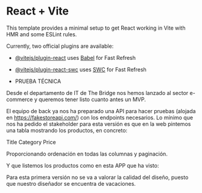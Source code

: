 # React + Vite

This template provides a minimal setup to get React working in Vite with HMR and some ESLint rules.

Currently, two official plugins are available:

- [@vitejs/plugin-react](https://github.com/vitejs/vite-plugin-react/blob/main/packages/plugin-react/README.md) uses [Babel](https://babeljs.io/) for Fast Refresh
- [@vitejs/plugin-react-swc](https://github.com/vitejs/vite-plugin-react-swc) uses [SWC](https://swc.rs/) for Fast Refresh

- PRUEBA TÉCNICA

Desde el departamento de IT de The Bridge nos hemos lanzado al sector e-commerce y queremos tener listo cuanto antes un MVP.

El equipo de back ya nos ha preparado una API para hacer pruebas (alojada en https://fakestoreapi.com/) con los endpoints necesarios.
Lo mínimo que nos ha pedido el stakeholder para esta versión es que en la web pintemos una tabla mostrando los productos, en concreto:

Title
Category
Price

Proporcionando ordenación en todas las columnas y paginación.

Y que listemos los productos como en esta APP que ha visto:



Para esta primera versión no se va a valorar la calidad del diseño, puesto que nuestro diseñador se encuentra de vacaciones. 

